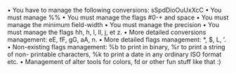 • You have to manage the following conversions: sSpdDioOuUxXcC
• You must manage %%
• You must manage the flags #0-+ and space
• You must manage the minimum field-width
• You must manage the precision
• You must manage the flags hh, h, l, ll, j, et z.
• More detailed conversions management: eE, fF, gG, aA, n.
• More detailed flags management: *, $, L, ’.
• Non-existing flags management: %b to print in binary, %r to print a string of non- printable characters, %k to print a date in any ordinary ISO format etc.
• Management of alter tools for colors, fd or other fun stuff like that :)